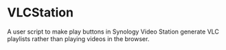 # VLCStation
A user script to make play buttons in Synology Video Station generate VLC playlists rather than playing videos in the browser.
